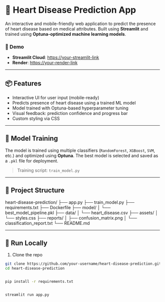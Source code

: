# 💓 Heart Disease Prediction App

An interactive and mobile-friendly web application to predict the presence of heart disease based on medical attributes. Built using **Streamlit** and trained using **Optuna-optimized machine learning models**.

### 🚀 Demo
- **Streamlit Cloud**: [https://your-streamlit-link](https://your-streamlit-link)
- **Render**: [https://your-render-link](https://your-render-link)

---

## 📦 Features

- Interactive UI for user input (mobile-ready)
- Predicts presence of heart disease using a trained ML model
- Model trained with Optuna-based hyperparameter tuning
- Visual feedback: prediction confidence and progress bar
- Custom styling via CSS

---

## 🧠 Model Training

The model is trained using multiple classifiers (`RandomForest`, `XGBoost`, `SVM`, etc.) and optimized using **Optuna**. The best model is selected and saved as a `.pkl` file for deployment.

> Training script: `train_model.py`

---

## 📁 Project Structure

heart-disease-prediction/
├── app.py
├── train_model.py
├── requirements.txt
├── Dockerfile
├── model/
│ └── best_model_pipeline.pkl
├── data/
│ └── heart_disease.csv
├── assets/
│ └── styles.css
├── reports/
│ ├── confusion_matrix.png
│ └── classification_report.txt
└── README.md


---

## 🚀 Run Locally

1. Clone the repo
```bash
git clone https://github.com/your-username/heart-disease-prediction.git
cd heart-disease-prediction


pip install -r requirements.txt


streamlit run app.py
